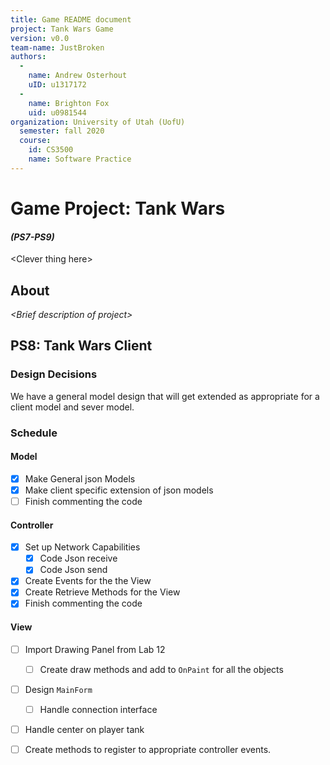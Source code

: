 ```yaml
---
title: Game README document
project: Tank Wars Game
version: v0.0
team-name: JustBroken
authors: 
  -
    name: Andrew Osterhout
    uID: u1317172
  -
    name: Brighton Fox
    uid: u0981544
organization: University of Utah (UofU)
  semester: fall 2020
  course: 
    id: CS3500
    name: Software Practice
---
```

<!-- << HTML Header for html stuff >> -->




<!-- << Begin Markdown Document >> -->

  Game Project: Tank Wars 
===========================
#### _(PS7-PS9)_

&lt;Clever thing here&gt;

## About
_&lt;Brief description of project&gt;_


## PS8: Tank Wars Client
<!-- 
  *   README Requirements 
  * =======================
  *   (From PS8 assignment brief)
  * Your project README should document all of your design decisions, 
  *   as well as detailing any features you wish the graders to be aware of.
  *
  * This file will be the "first stop" when your work is being evaluated. 
  * Set the tone by doing a good job describing what works and doesn't work, 
  *   as well as listing interesting things (i.e., features) 
  *   that you would like the graders to be aware of. 
  -->

### Design Decisions
We have a general model design that will get extended as appropriate for a client model and sever model.

### Schedule
#### Model
-[X] Make General json Models
-[X] Make client specific extension of json models
-[ ] Finish commenting the code

#### Controller
-[X] Set up Network Capabilities
  -[X] Code Json receive
  -[X] Code Json send
-[X] Create Events for the the View
-[X] Create Retrieve Methods for the View
-[X] Finish commenting the code

#### View 
-[ ] Import Drawing Panel from Lab 12
  -[ ] Create draw methods and add to `OnPaint` for all the objects
-[ ] Design `MainForm`
  -[ ] Handle connection interface
-[ ] Handle center on player tank
-[ ] Create methods to register to appropriate controller events.



<!-- << End of Markdown Document >> -->

